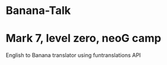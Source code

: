 # Banana-Talk
# Mark 7, level zero, neoG camp
English to Banana translator using funtranslations API
